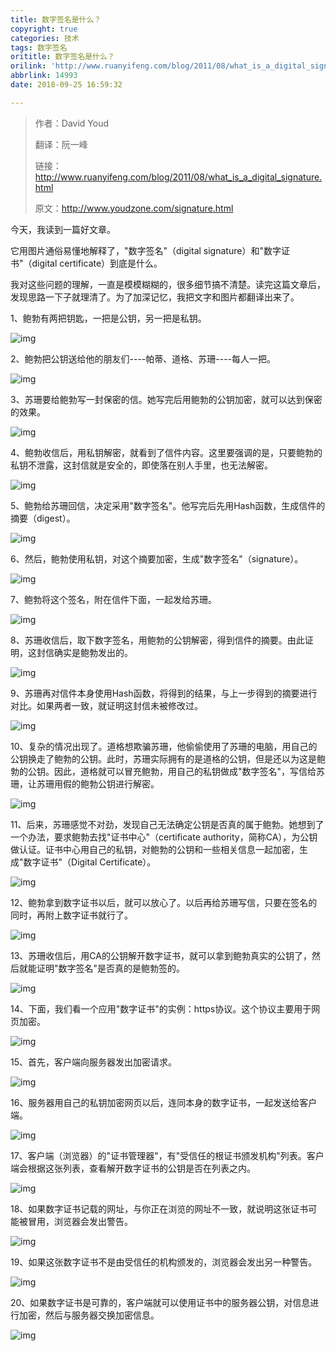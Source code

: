 ```yaml
---
title: 数字签名是什么？
copyright: true
categories: 技术
tags: 数字签名
orititle: 数字签名是什么？
orilink: 'http://www.ruanyifeng.com/blog/2011/08/what_is_a_digital_signature.html'
abbrlink: 14993
date: 2018-09-25 16:59:32

---
```


> 作者：David Youd
>
> 翻译：阮一峰 
>
> 链接：http://www.ruanyifeng.com/blog/2011/08/what_is_a_digital_signature.html
>
> 原文：http://www.youdzone.com/signature.html



今天，我读到一篇好文章。



它用图片通俗易懂地解释了，"数字签名"（digital signature）和"数字证书"（digital certificate）到底是什么。



我对这些问题的理解，一直是模模糊糊的，很多细节搞不清楚。读完这篇文章后，发现思路一下子就理清了。为了加深记忆，我把文字和图片都翻译出来了。



1、鲍勃有两把钥匙，一把是公钥，另一把是私钥。

![img](20180925-数字签名是什么？/bg2011080901.png)



2、鲍勃把公钥送给他的朋友们----帕蒂、道格、苏珊----每人一把。



![img](20180925-数字签名是什么？/bg2011080902.png)



3、苏珊要给鲍勃写一封保密的信。她写完后用鲍勃的公钥加密，就可以达到保密的效果。



![img](20180925-数字签名是什么？/bg2011080903.png)



4、鲍勃收信后，用私钥解密，就看到了信件内容。这里要强调的是，只要鲍勃的私钥不泄露，这封信就是安全的，即使落在别人手里，也无法解密。



![img](20180925-数字签名是什么？/bg2011080904.png)



5、鲍勃给苏珊回信，决定采用"数字签名"。他写完后先用Hash函数，生成信件的摘要（digest）。



![img](20180925-数字签名是什么？/bg2011080905.png)



6、然后，鲍勃使用私钥，对这个摘要加密，生成"数字签名"（signature）。

![img](20180925-数字签名是什么？/bg2011080906.png)

7、鲍勃将这个签名，附在信件下面，一起发给苏珊。

![img](20180925-数字签名是什么？/bg2011080907.png)

8、苏珊收信后，取下数字签名，用鲍勃的公钥解密，得到信件的摘要。由此证明，这封信确实是鲍勃发出的。



![img](20180925-数字签名是什么？/bg2011080908.png)



9、苏珊再对信件本身使用Hash函数，将得到的结果，与上一步得到的摘要进行对比。如果两者一致，就证明这封信未被修改过。



![img](20180925-数字签名是什么？/bg2011080909.png)



10、复杂的情况出现了。道格想欺骗苏珊，他偷偷使用了苏珊的电脑，用自己的公钥换走了鲍勃的公钥。此时，苏珊实际拥有的是道格的公钥，但是还以为这是鲍勃的公钥。因此，道格就可以冒充鲍勃，用自己的私钥做成"数字签名"，写信给苏珊，让苏珊用假的鲍勃公钥进行解密。



![img](20180925-数字签名是什么？/bg2011080910.png)



11、后来，苏珊感觉不对劲，发现自己无法确定公钥是否真的属于鲍勃。她想到了一个办法，要求鲍勃去找"证书中心"（certificate authority，简称CA），为公钥做认证。证书中心用自己的私钥，对鲍勃的公钥和一些相关信息一起加密，生成"数字证书"（Digital Certificate）。



![img](20180925-数字签名是什么？/bg2011080911.png)



12、鲍勃拿到数字证书以后，就可以放心了。以后再给苏珊写信，只要在签名的同时，再附上数字证书就行了。

![img](20180925-数字签名是什么？/bg2011080912.png)

13、苏珊收信后，用CA的公钥解开数字证书，就可以拿到鲍勃真实的公钥了，然后就能证明"数字签名"是否真的是鲍勃签的。



![img](20180925-数字签名是什么？/bg2011080913.png)

14、下面，我们看一个应用"数字证书"的实例：https协议。这个协议主要用于网页加密。



![img](20180925-数字签名是什么？/bg2011080914.jpg)



15、首先，客户端向服务器发出加密请求。

![img](20180925-数字签名是什么？/bg2011080915.png)

16、服务器用自己的私钥加密网页以后，连同本身的数字证书，一起发送给客户端。



![img](20180925-数字签名是什么？/bg2011080916.png)



17、客户端（浏览器）的"证书管理器"，有"受信任的根证书颁发机构"列表。客户端会根据这张列表，查看解开数字证书的公钥是否在列表之内。



![img](20180925-数字签名是什么？/bg2011080917.png)



18、如果数字证书记载的网址，与你正在浏览的网址不一致，就说明这张证书可能被冒用，浏览器会发出警告。



![img](20180925-数字签名是什么？/bg2011080918.png)



19、如果这张数字证书不是由受信任的机构颁发的，浏览器会发出另一种警告。



![img](20180925-数字签名是什么？/bg2011080919.jpg)



20、如果数字证书是可靠的，客户端就可以使用证书中的服务器公钥，对信息进行加密，然后与服务器交换加密信息。

![img](20180925-数字签名是什么？/bg2011080920.png)